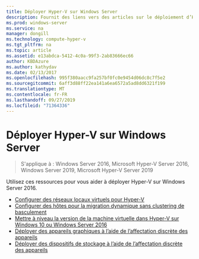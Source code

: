 ```yaml
---
title: Déployer Hyper-V sur Windows Server
description: Fournit des liens vers des articles sur le déploiement d’Hyper-V
ms.prod: windows-server
ms.service: na
manager: dongill
ms.technology: compute-hyper-v
ms.tgt_pltfrm: na
ms.topic: article
ms.assetid: e13abdca-5412-4c0a-99f3-2ab83666ec66
author: KBDAzure
ms.author: kathydav
ms.date: 02/13/2017
ms.openlocfilehash: 995f380aacc9fa257bf0fc0e9454d06dc8c7f5e2
ms.sourcegitcommit: 6aff3d88ff22ea141a6ea6572a5ad8dd6321f199
ms.translationtype: MT
ms.contentlocale: fr-FR
ms.lasthandoff: 09/27/2019
ms.locfileid: "71364336"
---
```

# <a name="deploy-hyper-v-on-windows-server"></a>Déployer Hyper-V sur Windows Server

>S'applique à : Windows Server 2016, Microsoft Hyper-V Server 2016, Windows Server 2019, Microsoft Hyper-V Server 2019

Utilisez ces ressources pour vous aider à déployer Hyper-V sur Windows Server 2016.
   
- [Configurer des réseaux locaux virtuels pour Hyper-V](configure-virtual-local-areal-networks-for-Hyper-V.md)  
- [Configurer des hôtes pour la migration dynamique sans clustering de basculement](Set-up-hosts-for-live-migration-without-Failover-Clustering.md)  
- [Mettre à niveau la version de la machine virtuelle dans Hyper-V sur Windows 10 ou Windows Server 2016](Upgrade-virtual-machine-version-in-Hyper-V-on-Windows-or-Windows-Server.md)
- [Déployer des appareils graphiques à l’aide de l’affectation discrète des appareils](deploying-graphics-devices-using-dda.md)
- [Déployer des dispositifs de stockage à l’aide de l’affectation discrète des appareils](deploying-storage-devices-using-dda.md)  
  



